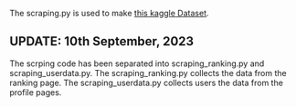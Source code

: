 The scraping.py is used to make [this kaggle Dataset](https://www.kaggle.com/hdsk38/comp-top-1000-data).

## UPDATE: 10th September, 2023

The scrping code has been separated into scraping_ranking.py and scraping_userdata.py. The scraping_ranking.py collects the data from the ranking page. The scraping_userdata.py collects users the data from the profile pages.
